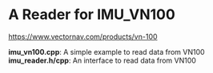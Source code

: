 # A Reader for IMU_VN100 
https://www.vectornav.com/products/vn-100

**imu_vn100.cpp**: A simple example to read data from VN100  
**imu_reader.h/cpp**: An interface to read data from VN100 
